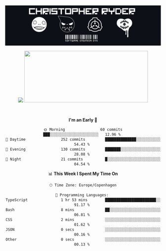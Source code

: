 
<!--
**Dikiv/Dikiv** is a ✨ _special_ ✨ repository because its `README.md` (this file) appears on your GitHub profile.

Here are some ideas to get you started:

- 🔭 I’m currently working on ...
- 🌱 I’m currently learning ...
- 👯 I’m looking to collaborate on ...
- 🤔 I’m looking for help with ...
- 💬 Ask me about ...
- 📫 How to reach me: ...
- 😄 Pronouns: ...
- ⚡ Fun fact: ...
-->
<p align="center">
  <img src="./assets/Banner1.png" alt="Banner"></a>
</p>
<p align="center">
<div style="text-align: center">
<img src="https://github-readme-stats.vercel.app/api?username=Dikiv&count_private=true&show_icons=true&theme=prussian" width="400">

<img src="https://readme-daily-quotes.vercel.app/api?theme=dark&author=George+Gobel&quote=If+it+weren&#x27;t+for+electricity,+we&#x27;d+all+be+watching+television+by+candlelight" width="400" height ="167">

</p>
<br />


<!--START_SECTION:waka-->
**I'm an Early 🐤** 

```text
🌞 Morning                60 commits          ███░░░░░░░░░░░░░░░░░░░░░░   12.96 % 
🌆 Daytime                252 commits         ██████████████░░░░░░░░░░░   54.43 % 
🌃 Evening                130 commits         ███████░░░░░░░░░░░░░░░░░░   28.08 % 
🌙 Night                  21 commits          █░░░░░░░░░░░░░░░░░░░░░░░░   04.54 % 
```


📊 **This Week I Spent My Time On** 

```text
🕑︎ Time Zone: Europe/Copenhagen

💬 Programming Languages: 
TypeScript               1 hr 53 mins        ███████████████████████░░   91.17 % 
Bash                     8 mins              ██░░░░░░░░░░░░░░░░░░░░░░░   06.81 % 
CSS                      2 mins              ░░░░░░░░░░░░░░░░░░░░░░░░░   01.62 % 
JSON                     0 secs              ░░░░░░░░░░░░░░░░░░░░░░░░░   00.16 % 
Other                    0 secs              ░░░░░░░░░░░░░░░░░░░░░░░░░   00.13 % 
```


<!--END_SECTION:waka-->

</div>